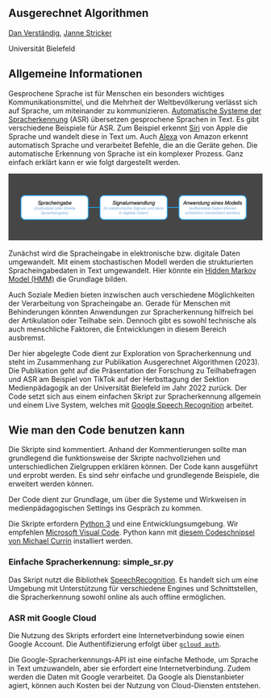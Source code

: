 ## Ausgerechnet Algorithmen

[Dan Verständig](https://https://www.uni-bielefeld.de/ew/verstaendig), [Janne Stricker](https://www.uni-bielefeld.de/ew/stricker)

Universität Bielefeld

## Allgemeine Informationen

Gesprochene Sprache ist für Menschen ein besonders wichtiges Kommunikationsmittel, und die Mehrheit der Weltbevölkerung verlässt sich auf Sprache, um miteinander zu kommunizieren. [Automatische Systeme der Spracherkennung](https://de.wikipedia.org/wiki/Spracherkennung) (ASR) übersetzen gesprochene Sprachen in Text. Es gibt verschiedene Beispiele für ASR. Zum Beispiel erkennt [Siri](https://de.wikipedia.org/wiki/Siri_(Software)) von Apple die Sprache und wandelt diese in Text um. Auch [Alexa](https://de.wikipedia.org/wiki/Amazon_Alexa) von Amazon erkennt automatisch Sprache und verarbeitet Befehle, die an die Geräte gehen. Die automatische Erkennung von Sprache ist ein komplexer Prozess. Ganz einfach erklärt kann er wie folgt dargestellt werden.

![image](img/asr-prozess.png)

Zunächst wird die Spracheingabe in elektronische bzw. digitale Daten umgewandelt. Mit einem stochastischen Modell werden die strukturierten Spracheingabedaten in Text umgewandelt. Hier könnte ein [Hidden Markov Model (HMM)](https://de.wikipedia.org/wiki/Hidden_Markov_Model) die Grundlage bilden.

Auch Soziale Medien bieten inzwischen auch verschiedene Möglichkeiten der Verarbeitung von Spracheingabe an. Gerade für Menschen mit Behinderungen könnten Anwendungen zur Spracherkennung hilfreich bei der Artikulation oder Teilhabe sein. Dennoch gibt es sowohl technische als auch menschliche Faktoren, die Entwicklungen in diesem Bereich ausbremst.

Der hier abgelegte Code dient zur Exploration von Spracherkennung und steht im Zusammenhang zur Publikation Ausgerechnet Algorithmen (2023). Die Publikation geht auf die Präsentation der Forschung zu Teilhabefragen und ASR am Beispiel von TikTok  auf der Herbsttagung der Sektion Medienpädagogik an der Universität Bielefeld im Jahr 2022 zurück. Der Code setzt sich aus einem einfachen Skript zur Spracherkennung allgemein und einem Live System, welches mit [Google Speech Recognition](https://cloud.google.com/speech-to-texthttps:/) arbeitet.

## Wie man den Code benutzen kann

Die Skripte sind kommentiert. Anhand der Kommentierungen sollte man grundlegend die funktionsweise der Skripte nachvollziehen und unterschiedlichen Zielgruppen erklären können. Der Code kann ausgeführt und erprobt werden. Es sind sehr einfache und grundlegende Beispiele, die erweitert werden können.

Der Code dient zur Grundlage, um über die Systeme und Wirkweisen in medienpädagogischen Settings ins Gespräch zu kommen.

Die Skripte erfordern [Python 3](https://www.python.org/downloads/) und eine Entwicklungsumgebung. Wir empfehlen [Microsoft Visual Code](https://code.visualstudio.comhttps:/). Python kann mit [diesem Codeschnipsel von Michael Currin](https://gist.github.com/MichaelCurrin/57caae30bd7b0991098e9804a9494c23) installiert werden.

### Einfache Spracherkennung: simple_sr.py

Das Skript nutzt die Bibliothek [SpeechRecognition](https://pypi.org/project/SpeechRecognition/). Es handelt sich um eine Umgebung mit Unterstützung für verschiedene Engines und Schnittstellen, die Spracherkennung sowohl online als auch offline ermöglichen.

### ASR mit Google Cloud

Die Nutzung des Skripts erfordert eine Internetverbindung sowie einen Google Account. Die Authentifizierung erfolgt über [`gcloud auth`](https://cloud.google.com/sdk/gcloud/reference/auth).

Die Google-Spracherkennungs-API ist eine einfache Methode, um Sprache in Text umzuwandeln, aber sie erfordert eine Internetverbindung. Zudem werden die Daten mit Google verarbeitet. Da Google als Dienstanbieter agiert, können auch Kosten bei der Nutzung von Cloud-Diensten entstehen.
